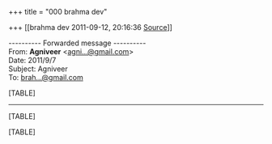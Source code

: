 +++
title = "000 brahma dev"

+++
[[brahma dev	2011-09-12, 20:16:36 [Source](https://groups.google.com/g/bvparishat/c/4gT8bQrLcSw)]]



  
  

---------- Forwarded message ----------  
From: **Agniveer** \<[agni...@gmail.com]()\>  
Date: 2011/9/7  
Subject: Agniveer  
To: [brah...@gmail.com]()  
  
  

[TABLE]

------------------------------------------------------------------------

[TABLE]

[TABLE]

  

